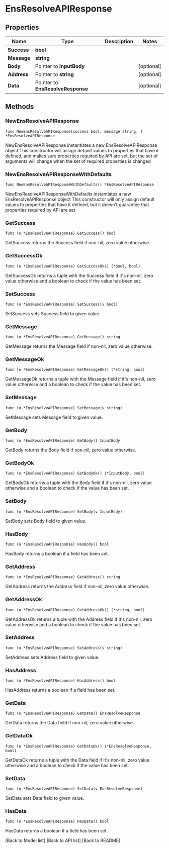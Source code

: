 # EnsResolveAPIResponse

## Properties

| Name        | Type                              | Description | Notes       |
| ----------- | --------------------------------- | ----------- | ----------- |
| **Success** | **bool**                          |             |             |
| **Message** | **string**                        |             |             |
| **Body**    | Pointer to **InputBody**          |             | \[optional] |
| **Address** | Pointer to **string**             |             | \[optional] |
| **Data**    | Pointer to **EnsResolveResponse** |             | \[optional] |

## Methods

### NewEnsResolveAPIResponse

`func NewEnsResolveAPIResponse(success bool, message string, ) *EnsResolveAPIResponse`

NewEnsResolveAPIResponse instantiates a new EnsResolveAPIResponse object This constructor will assign default values to properties that have it defined, and makes sure properties required by API are set, but the set of arguments will change when the set of required properties is changed

### NewEnsResolveAPIResponseWithDefaults

`func NewEnsResolveAPIResponseWithDefaults() *EnsResolveAPIResponse`

NewEnsResolveAPIResponseWithDefaults instantiates a new EnsResolveAPIResponse object This constructor will only assign default values to properties that have it defined, but it doesn't guarantee that properties required by API are set

### GetSuccess

`func (o *EnsResolveAPIResponse) GetSuccess() bool`

GetSuccess returns the Success field if non-nil, zero value otherwise.

### GetSuccessOk

`func (o *EnsResolveAPIResponse) GetSuccessOk() (*bool, bool)`

GetSuccessOk returns a tuple with the Success field if it's non-nil, zero value otherwise and a boolean to check if the value has been set.

### SetSuccess

`func (o *EnsResolveAPIResponse) SetSuccess(v bool)`

SetSuccess sets Success field to given value.

### GetMessage

`func (o *EnsResolveAPIResponse) GetMessage() string`

GetMessage returns the Message field if non-nil, zero value otherwise.

### GetMessageOk

`func (o *EnsResolveAPIResponse) GetMessageOk() (*string, bool)`

GetMessageOk returns a tuple with the Message field if it's non-nil, zero value otherwise and a boolean to check if the value has been set.

### SetMessage

`func (o *EnsResolveAPIResponse) SetMessage(v string)`

SetMessage sets Message field to given value.

### GetBody

`func (o *EnsResolveAPIResponse) GetBody() InputBody`

GetBody returns the Body field if non-nil, zero value otherwise.

### GetBodyOk

`func (o *EnsResolveAPIResponse) GetBodyOk() (*InputBody, bool)`

GetBodyOk returns a tuple with the Body field if it's non-nil, zero value otherwise and a boolean to check if the value has been set.

### SetBody

`func (o *EnsResolveAPIResponse) SetBody(v InputBody)`

SetBody sets Body field to given value.

### HasBody

`func (o *EnsResolveAPIResponse) HasBody() bool`

HasBody returns a boolean if a field has been set.

### GetAddress

`func (o *EnsResolveAPIResponse) GetAddress() string`

GetAddress returns the Address field if non-nil, zero value otherwise.

### GetAddressOk

`func (o *EnsResolveAPIResponse) GetAddressOk() (*string, bool)`

GetAddressOk returns a tuple with the Address field if it's non-nil, zero value otherwise and a boolean to check if the value has been set.

### SetAddress

`func (o *EnsResolveAPIResponse) SetAddress(v string)`

SetAddress sets Address field to given value.

### HasAddress

`func (o *EnsResolveAPIResponse) HasAddress() bool`

HasAddress returns a boolean if a field has been set.

### GetData

`func (o *EnsResolveAPIResponse) GetData() EnsResolveResponse`

GetData returns the Data field if non-nil, zero value otherwise.

### GetDataOk

`func (o *EnsResolveAPIResponse) GetDataOk() (*EnsResolveResponse, bool)`

GetDataOk returns a tuple with the Data field if it's non-nil, zero value otherwise and a boolean to check if the value has been set.

### SetData

`func (o *EnsResolveAPIResponse) SetData(v EnsResolveResponse)`

SetData sets Data field to given value.

### HasData

`func (o *EnsResolveAPIResponse) HasData() bool`

HasData returns a boolean if a field has been set.

\[Back to Model list] \[Back to API list] \[Back to README]
